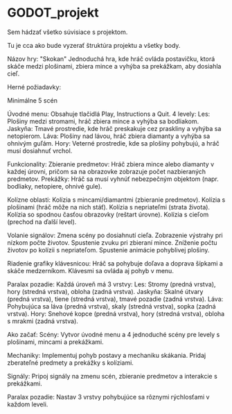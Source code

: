 # GODOT_projekt
Sem hádzať všetko súvisiace s projektom.

Tu je cca ako bude vyzerať štruktúra projektu a všetky body.

Názov hry: "Skokan"
Jednoduchá hra, kde hráč ovláda postavičku, ktorá skáče medzi plošinami, zbiera mince a vyhýba sa prekážkam, aby dosiahla cieľ.

Herné požiadavky:

Minimálne 5 scén

Úvodné menu: Obsahuje tlačidlá Play, Instructions a Quit.
4 levely:
Les: Plošiny medzi stromami, hráč zbiera mince a vyhýba sa bodliakom.
Jaskyňa: Tmavé prostredie, kde hráč preskakuje cez praskliny a vyhýba sa netopierom.
Láva: Plošiny nad lávou, hráč zbiera diamanty a vyhýba sa ohnivým guľám.
Hory: Veterné prostredie, kde sa plošiny pohybujú, a hráč musí dosiahnuť vrchol.

Funkcionality:
Zbieranie predmetov: Hráč zbiera mince alebo diamanty v každej úrovni, pričom sa na obrazovke zobrazuje počet nazbieraných predmetov.
Prekážky: Hráč sa musí vyhnúť nebezpečným objektom (napr. bodliaky, netopiere, ohnivé gule).

Kolízne oblasti:
Kolízia s mincami/diamantmi (zbieranie predmetov).
Kolízia s plošinami (hráč môže na nich stáť).
Kolízia s nepriateľmi (strata života).
Kolízia so spodnou časťou obrazovky (reštart úrovne).
Kolízia s cieľom (prechod na ďalší level).

Volanie signálov:
Zmena scény po dosiahnutí cieľa.
Zobrazenie výstrahy pri nízkom počte životov.
Spustenie zvuku pri zbieraní mince.
Zníženie počtu životov po kolízii s nepriateľom.
Spustenie animácie pohyblivej plošiny.

Riadenie grafiky klávesnicou:
Hráč sa pohybuje doľava a doprava šípkami a skáče medzerníkom.
Klávesmi sa ovláda aj pohyb v menu.

Paralax pozadie:
Každá úroveň má 3 vrstvy:
Les: Stromy (predná vrstva), hory (stredná vrstva), obloha (zadná vrstva).
Jaskyňa: Skalné útvary (predná vrstva), tiene (stredná vrstva), tmavé pozadie (zadná vrstva).
Láva: Pohybujúca sa láva (predná vrstva), skaly (stredná vrstva), sopka (zadná vrstva).
Hory: Snehové kopce (predná vrstva), hory (stredná vrstva), obloha s mrakmi (zadná vrstva).

Ako začať:
Scény:
Vytvor úvodné menu a 4 jednoduché scény pre levely s plošinami, mincami a prekážkami.

Mechaniky:
Implementuj pohyb postavy a mechaniku skákania.
Pridaj zberateľné predmety a prekážky s kolíziami.

Signály:
Pripoj signály na zmenu scén, zbieranie predmetov a interakcie s prekážkami.

Paralax pozadie:
Nastav 3 vrstvy pohybujúce sa rôznymi rýchlosťami v každom leveli.
